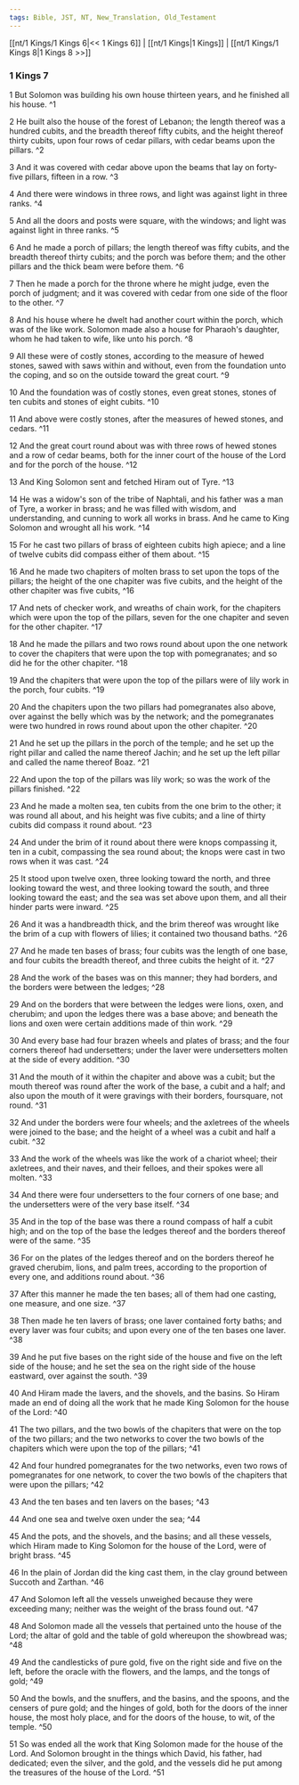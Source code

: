 ```yaml
---
tags: Bible, JST, NT, New_Translation, Old_Testament
---
```


[[nt/1 Kings/1 Kings 6|<< 1 Kings 6]] | [[nt/1 Kings|1 Kings]] | [[nt/1 Kings/1 Kings 8|1 Kings 8 >>]]

### 1 Kings 7

1 But Solomon was building his own house thirteen years, and he finished all his house.  ^1

2 He built also the house of the forest of Lebanon; the length thereof was a hundred cubits, and the breadth thereof fifty cubits, and the height thereof thirty cubits, upon four rows of cedar pillars, with cedar beams upon the pillars.  ^2

3 And it was covered with cedar above upon the beams that lay on forty-five pillars, fifteen in a row.  ^3

4 And there were windows in three rows, and light was against light in three ranks.  ^4

5 And all the doors and posts were square, with the windows; and light was against light in three ranks.  ^5

6 And he made a porch of pillars; the length thereof was fifty cubits, and the breadth thereof thirty cubits; and the porch was before them; and the other pillars and the thick beam were before them.  ^6

7 Then he made a porch for the throne where he might judge, even the porch of judgment; and it was covered with cedar from one side of the floor to the other.  ^7

8 And his house where he dwelt had another court within the porch, which was of the like work. Solomon made also a house for Pharaoh\'s daughter, whom he had taken to wife, like unto his porch.  ^8

9 All these were of costly stones, according to the measure of hewed stones, sawed with saws within and without, even from the foundation unto the coping, and so on the outside toward the great court.  ^9

10 And the foundation was of costly stones, even great stones, stones of ten cubits and stones of eight cubits.  ^10

11 And above were costly stones, after the measures of hewed stones, and cedars.  ^11

12 And the great court round about was with three rows of hewed stones and a row of cedar beams, both for the inner court of the house of the Lord and for the porch of the house.  ^12

13 And King Solomon sent and fetched Hiram out of Tyre.  ^13

14 He was a widow\'s son of the tribe of Naphtali, and his father was a man of Tyre, a worker in brass; and he was filled with wisdom, and understanding, and cunning to work all works in brass. And he came to King Solomon and wrought all his work.  ^14

15 For he cast two pillars of brass of eighteen cubits high apiece; and a line of twelve cubits did compass either of them about.  ^15

16 And he made two chapiters of molten brass to set upon the tops of the pillars; the height of the one chapiter was five cubits, and the height of the other chapiter was five cubits,  ^16

17 And nets of checker work, and wreaths of chain work, for the chapiters which were upon the top of the pillars, seven for the one chapiter and seven for the other chapiter.  ^17

18 And he made the pillars and two rows round about upon the one network to cover the chapiters that were upon the top with pomegranates; and so did he for the other chapiter.  ^18

19 And the chapiters that were upon the top of the pillars were of lily work in the porch, four cubits.  ^19

20 And the chapiters upon the two pillars had pomegranates also above, over against the belly which was by the network; and the pomegranates were two hundred in rows round about upon the other chapiter.  ^20

21 And he set up the pillars in the porch of the temple; and he set up the right pillar and called the name thereof Jachin; and he set up the left pillar and called the name thereof Boaz.  ^21

22 And upon the top of the pillars was lily work; so was the work of the pillars finished.  ^22

23 And he made a molten sea, ten cubits from the one brim to the other; it was round all about, and his height was five cubits; and a line of thirty cubits did compass it round about.  ^23

24 And under the brim of it round about there were knops compassing it, ten in a cubit, compassing the sea round about; the knops were cast in two rows when it was cast.  ^24

25 It stood upon twelve oxen, three looking toward the north, and three looking toward the west, and three looking toward the south, and three looking toward the east; and the sea was set above upon them, and all their hinder parts were inward.  ^25

26 And it was a handbreadth thick, and the brim thereof was wrought like the brim of a cup with flowers of lilies; it contained two thousand baths.  ^26

27 And he made ten bases of brass; four cubits was the length of one base, and four cubits the breadth thereof, and three cubits the height of it.  ^27

28 And the work of the bases was on this manner; they had borders, and the borders were between the ledges;  ^28

29 And on the borders that were between the ledges were lions, oxen, and cherubim; and upon the ledges there was a base above; and beneath the lions and oxen were certain additions made of thin work.  ^29

30 And every base had four brazen wheels and plates of brass; and the four corners thereof had undersetters; under the laver were undersetters molten at the side of every addition.  ^30

31 And the mouth of it within the chapiter and above was a cubit; but the mouth thereof was round after the work of the base, a cubit and a half; and also upon the mouth of it were gravings with their borders, foursquare, not round.  ^31

32 And under the borders were four wheels; and the axletrees of the wheels were joined to the base; and the height of a wheel was a cubit and half a cubit.  ^32

33 And the work of the wheels was like the work of a chariot wheel; their axletrees, and their naves, and their felloes, and their spokes were all molten.  ^33

34 And there were four undersetters to the four corners of one base; and the undersetters were of the very base itself.  ^34

35 And in the top of the base was there a round compass of half a cubit high; and on the top of the base the ledges thereof and the borders thereof were of the same.  ^35

36 For on the plates of the ledges thereof and on the borders thereof he graved cherubim, lions, and palm trees, according to the proportion of every one, and additions round about.  ^36

37 After this manner he made the ten bases; all of them had one casting, one measure, and one size.  ^37

38 Then made he ten lavers of brass; one laver contained forty baths; and every laver was four cubits; and upon every one of the ten bases one laver.  ^38

39 And he put five bases on the right side of the house and five on the left side of the house; and he set the sea on the right side of the house eastward, over against the south.  ^39

40 And Hiram made the lavers, and the shovels, and the basins. So Hiram made an end of doing all the work that he made King Solomon for the house of the Lord:  ^40

41 The two pillars, and the two bowls of the chapiters that were on the top of the two pillars; and the two networks to cover the two bowls of the chapiters which were upon the top of the pillars;  ^41

42 And four hundred pomegranates for the two networks, even two rows of pomegranates for one network, to cover the two bowls of the chapiters that were upon the pillars;  ^42

43 And the ten bases and ten lavers on the bases;  ^43

44 And one sea and twelve oxen under the sea;  ^44

45 And the pots, and the shovels, and the basins; and all these vessels, which Hiram made to King Solomon for the house of the Lord, were of bright brass.  ^45

46 In the plain of Jordan did the king cast them, in the clay ground between Succoth and Zarthan.  ^46

47 And Solomon left all the vessels unweighed because they were exceeding many; neither was the weight of the brass found out.  ^47

48 And Solomon made all the vessels that pertained unto the house of the Lord; the altar of gold and the table of gold whereupon the showbread was;  ^48

49 And the candlesticks of pure gold, five on the right side and five on the left, before the oracle with the flowers, and the lamps, and the tongs of gold;  ^49

50 And the bowls, and the snuffers, and the basins, and the spoons, and the censers of pure gold; and the hinges of gold, both for the doors of the inner house, the most holy place, and for the doors of the house, to wit, of the temple.  ^50

51 So was ended all the work that King Solomon made for the house of the Lord. And Solomon brought in the things which David, his father, had dedicated; even the silver, and the gold, and the vessels did he put among the treasures of the house of the Lord.  ^51

 
